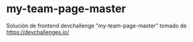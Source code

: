 # my-team-page-master
Solución de frontend devchallenge "my-team-page-master" tomado de https://devchallenges.io/
